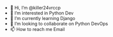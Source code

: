 - 👋 Hi, I’m @killer24vrccp
- 👀 I’m interested in Python Dev
- 🌱 I’m currently learning Django
- 💞️ I’m looking to collaborate on Python DevOps
- 📫 How to reach me Email

<!---
killer24vrccp/killer24vrccp is a ✨ special ✨ repository because its `README.md` (this file) appears on your GitHub profile.
You can click the Preview link to take a look at your changes.
--->
